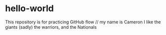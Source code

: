 # hello-world
This repository is for practicing GitHub flow 
// my name is Cameron I like the giants (sadly) the warriors, and the Nationals 
